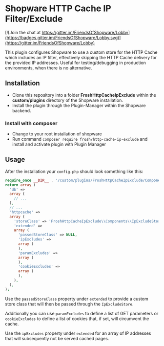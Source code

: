 # Shopware HTTP Cache IP Filter/Exclude

[![Join the chat at https://gitter.im/FriendsOfShopware/Lobby](https://badges.gitter.im/FriendsOfShopware/Lobby.svg)](https://gitter.im/FriendsOfShopware/Lobby)

This plugin configures Shopware to use a custom store for the HTTP Cache which includes an IP filter, effectively
skipping the HTTP Cache delivery for the provided IP addresses. Useful for testing/debugging in production environments, when
there is no alternative.

## Installation

* Clone this repository into a folder **FroshHttpCacheIpExclude** within the **custom/plugins** directory of the Shopware installation.
* Install the plugin through the Plugin-Manager within the Shopware backend.


### Install with composer
* Change to your root installation of shopware
* Run command `composer require frosh/http-cache-ip-exclude` and install and activate plugin with Plugin Manager 

## Usage

After the installation your `config.php` should look something like this:

```php
require_once __DIR__ . '/custom/plugins/FroshHttpCacheIpExclude/Components/IpExcludeStore.php';
return array (
  'db' => 
  array (
    // ...
  ),
  // ...
  'httpcache' => 
  array (
    'storeClass' => 'FroshHttpCacheIpExclude\\Components\\IpExcludeStore',
    'extended' => 
    array (
      'passedStoreClass' => NULL,
      'ipExcludes' => 
      array (
      ),
      'paramExcludes' => 
      array (
      ),
      'cookieExcludes' => 
      array (
      ),
    ),
  ),
);
```

Use the `passedStoreClass` property under `extended` to provide a custom store class that will then be passed through
the `IpExcludeStore`.

Additionally you can use `paramExcludes` to define a list of GET parameters
or `cookieExcludes` to define a list of cookies that, if set, will circumvent the cache.

Use the `ipExcludes` property under `extended` for an array of IP addresses that will subsequently not be served
cached pages.